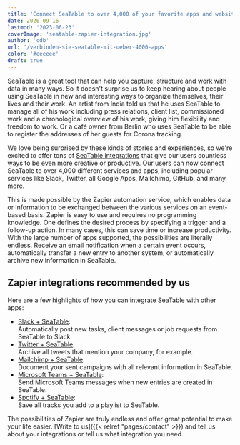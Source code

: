 ```yaml
---
title: 'Connect SeaTable to over 4,000 of your favorite apps and websites'
date: 2020-09-16
lastmod: '2023-06-23'
coverImage: 'seatable-zapier-integration.jpg'
author: 'cdb'
url: '/verbinden-sie-seatable-mit-ueber-4000-apps'
color: '#eeeeee'
draft: true
---
```


SeaTable is a great tool that can help you capture, structure and work with data in many ways. So it doesn't surprise us to keep hearing about people using SeaTable in new and interesting ways to organize themselves, their lives and their work. An artist from India told us that he uses SeaTable to manage all of his work including press relations, client list, commissioned work and a chronological overview of his work, giving him flexibility and freedom to work. Or a café owner from Berlin who uses SeaTable to be able to register the addresses of her guests for Corona tracking.

We love being surprised by these kinds of stories and experiences, so we're excited to offer tons of [SeaTable integrations](/en/integrationen/) that give our users countless ways to be even more creative or productive. Our users can now connect SeaTable to over 4,000 different services and apps, including popular services like Slack, Twitter, all Google Apps, Mailchimp, GitHub, and many more.

This is made possible by the Zapier automation service, which enables data or information to be exchanged between the various services on an event-based basis. Zapier is easy to use and requires no programming knowledge. One defines the desired process by specifying a trigger and a follow-up action. In many cases, this can save time or increase productivity. With the large number of apps supported, the possibilities are literally endless. Receive an email notification when a certain event occurs, automatically transfer a new entry to another system, or automatically archive new information in SeaTable.

## Zapier integrations recommended by us

Here are a few highlights of how you can integrate SeaTable with other apps:

- [Slack + SeaTable](https://seatable.io/en/integrationen/slack/):  
   Automatically post new tasks, client messages or job requests from SeaTable to Slack.
- [Twitter + SeaTable](https://seatable.io/en/integrationen/):  
   Archive all tweets that mention your company, for example.
- [Mailchimp + SeaTable](https://seatable.io/en/integrationen/):  
   Document your sent campaigns with all relevant information in SeaTable.
- [Microsoft Teams + SeaTable](https://zapier.com/apps/seatable/integrations/microsoft-teams):  
   Send Microsoft Teams messages when new entries are created in SeaTable.
- [Spotify + SeaTable](https://zapier.com/apps/seatable/integrations/spotify):  
   Save all tracks you add to a playlist to SeaTable.

The possibilities of Zapier are truly endless and offer great potential to make your life easier. [Write to us]({{< relref "pages/contact" >}}) and tell us about your integrations or tell us what integration you need.
